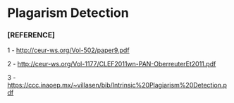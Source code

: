 # Plagarism Detection 

### [REFERENCE]

1 - http://ceur-ws.org/Vol-502/paper9.pdf

2 - http://ceur-ws.org/Vol-1177/CLEF2011wn-PAN-OberreuterEt2011.pdf

3 - https://ccc.inaoep.mx/~villasen/bib/Intrinsic%20Plagiarism%20Detection.pdf